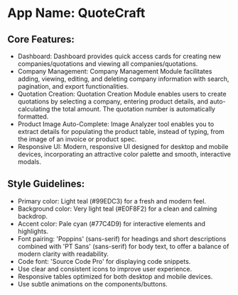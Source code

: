 # **App Name**: QuoteCraft

## Core Features:

- Dashboard: Dashboard provides quick access cards for creating new companies/quotations and viewing all companies/quotations.
- Company Management: Company Management Module facilitates adding, viewing, editing, and deleting company information with search, pagination, and export functionalities.
- Quotation Creation: Quotation Creation Module enables users to create quotations by selecting a company, entering product details, and auto-calculating the total amount. The quotation number is automatically formatted.
- Product Image Auto-Complete: Image Analyzer tool enables you to extract details for populating the product table, instead of typing, from the image of an invoice or product spec.
- Responsive UI: Modern, responsive UI designed for desktop and mobile devices, incorporating an attractive color palette and smooth, interactive modals.

## Style Guidelines:

- Primary color: Light teal (#99EDC3) for a fresh and modern feel.
- Background color: Very light teal (#E0F8F2) for a clean and calming backdrop.
- Accent color: Pale cyan (#77C4D9) for interactive elements and highlights.
- Font pairing: 'Poppins' (sans-serif) for headings and short descriptions combined with 'PT Sans' (sans-serif) for body text, to offer a balance of modern clarity with readability.
- Code font: 'Source Code Pro' for displaying code snippets.
- Use clear and consistent icons to improve user experience.
- Responsive tables optimized for both desktop and mobile devices.
- Use subtle animations on the components/buttons.